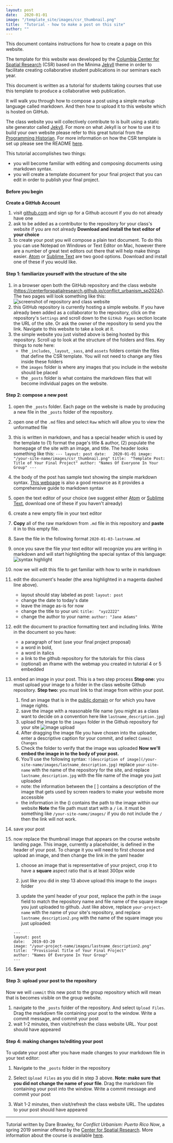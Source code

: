 ```yaml
---
layout: post
date:   2020-01-01
image: "/template_site/images/csr_thumbnail.png"
title:  "Tutorial - how to make a post on this site"
author: ""
---
```


This document contains instructions for how to create a page on this website.

The template for this website was developed by the [Columbia Center for Spatial Research](c4sr.columbia.edu) (CSR) based on the Minima [Jekyll](https://jekyllrb.com/) theme in order to facilitate creating collaborative student publications in our seminars each year.

This document is written as a tutorial for students taking courses that use this template to produce a collaborative web publication.

It will walk you through how to compose a post using a simple markup language called markdown. And then how to upload it to this website which is hosted on GitHub.

The class website you will collectively contribute to is built using a static site generator called [Jekyll](https://jekyllrb.com/). For more on what Jekyll is or how to use it to build your own website please refer to this great tutorial from the [Programming Historian](https://programminghistorian.org/en/lessons/building-static-sites-with-jekyll-github-pages).
For more information on how the CSR template is set up please see the README [here](/README.md).

This tutorial accomplishes two things:
  - you will become familiar with editing and composing documents using markdown syntax.
  - you will create a template document for your final project that you can edit in order to publish your final project.


#### Before you begin
**Create a GitHub Account**  
1. visit [github.com](https://github.com/) and sign up for a Github account if you do not already have one
2. ask to be added as a contributor to the repository for your class's website if you are not already
**Download and install the text editor of your choice**
1. to create your post you will compose a plain text document. To do this you can use Notepad on Windows or Text Editor on Mac, however there are a number of great text editors out there that will help make things easier. [Atom](https://atom.io/) or [Sublime Text](https://www.sublimetext.com/) are two good options. Download and install one of these if you would like.

#### Step 1: familiarize yourself with the structure of the site
1. in a browser open both the GitHub repository and the class website (https://centerforspatialresearch.github.io/conflict_urbanism_sp2024/). The two pages will look something like this:
![screenshot of repository and class website]
1. this GitHub repository is currently hosting a simple website. If you have already been added as a collaborator to the repository, click on the repository's `Settings` and scroll down to the `GitHub Pages` section locate the URL of the site. Or ask the owner of the repository to send you the link. Navigate to this website to take a look at it.
2. the simple website you just visited above is being hosted by this repository. Scroll up to look at the structure of the folders and files. Key things to note here:
    - the `_includes`, `_layout`, `_sass`, and `assets` folders contain the files that define the CSR template. You will not need to change any files inside these folders
    - the `images` folder is where any images that you include in the website should be placed
    - the `_posts` folder is what contains the markdown files that will become individual pages on the website.

#### Step 2: compose a new post
1. open the `_posts` folder. Each page on the website is made by producing a new file in the `_posts` folder of the repository.
2. open one of the `.md` files and select `Raw` which will allow you to view the unformatted file
3. this is written in markdown, and has a special header which is used by the template to (1) format the page's title & author, (2) populate the homepage of the site with an image, and title. The header looks something like this:
          ```
          ---
          layout: post
          date:   2020-01-01
          image: "/your-site-name/images/csr_thumbnail.png"
          title:  "Template Post: Title of Your Final Project"
          author: "Names Of Everyone In Your Group"
          ---
          ```
4. the body of the post has sample text showing the simple markdown syntax. [This webpage](https://guides.github.com/features/mastering-markdown/) is also a good resource as it provides a comprehensive guide to markdown syntax
5. open the text editor of your choice (we suggest either [Atom](https://atom.io/) or [Sublime Text](https://www.sublimetext.com/), download one of these if you haven't already)
6. create a new empty file in your text editor
7. **Copy** all of the raw markdown from `.md` file in this repository and **paste** it in to this empty file.
8. Save the file in the following format `2020-01-03-lastname.md`
9. once you save the file your text editor will recognize you are writing in markdown and will start highlighting the special syntax of this language:
![syntax highlight]
10. now we will edit this file to get familiar with how to write in markdown
11. edit the document's header (the area highlighted in a magenta dashed line above).
    - layout should stay labeled as post: `layout: post`
    - change the date to today's date
    - leave the image as-is for now
    - change the title to your uni:  `title:  "xyz2222"`
    - change the author to your name: `author: "Jane Adams"`

12. edit the document to practice formatting text and including links. Write in the document so you have:
    - a paragraph of text (use your final project proposal)
    - a word in bold,
    - a word in italics
    - a link to the github repository for the tutorials for this class
    - (optional) an iframe with the webmap you created in tutorial 4 or 5 embedded

13. embed an image in your post. This is a two step process
**Step one:** you must upload your image to a folder in the class website Github repository.
**Step two:** you must link to that image from within your post.

    1. find an image that is in the [public domain](https://en.wikipedia.org/wiki/Public_domain) or for which you have image rights.  
    2. save the image with a reasonable file name (you might as a class want to decide on a convention here like `lastname_description.jpg`)
    3. upload the image to the `images` folder in the Github repository for your site
    ![image upload]
    4. After dragging the image file you have chosen into the uploader, enter a descriptive caption for your commit, and select `Commit Changes`
    5. Check the folder to verify that the image was uploaded
**Now we'll embed the image in to the body of your post.**
    1. You'll use the following syntax:  `![description of image](/your-site-name/images/lastname_description.jpg)` replace `your-site-name` with the name of the repository for the site, and replace `lastname_description.jpg` with the file name of the image you just uploaded
    - note: the information between the [ ] contains a description of the image that gets used by screen readers to make your website more accessible
    - the information in the () contains the path to the image within our website
      **Note** the file path must start with a `/` i.e. it must be something like `/your-site-name/images/` if you do not include the `/` then the link will not work.
14. save your post
15. now replace the thumbnail image that appears on the course website landing page. This image, currently a placeholder, is defined in the header of your post. To change it you will need to first choose and upload an image, and then change the link in the yaml header

    1. choose an image that is representative of your project, crop it to have a **square** aspect ratio that is at least 300px wide

    2. just like you did in step 13 above upload this image to the `images` folder

    3. update the yaml header of your post, replace the path in the `image` field to match the repository name and file name of the square image you just uploaded to github. Just like above, replace `your-project-name` with the name of your site's repository, and replace `lastname_description2.png` with the name of the square image you just uploaded:
    ```
    ---
    layout: post
    date:   2019-03-20
    image: "/your-project-name/images/lastname_description2.png"
    title:  "Provisional Title of Your Final Project"
    author: "Names Of Everyone In Your Group"
    ---
    ```
16. **Save your post**

#### Step 3: upload your post to the repository
Now we will `commit` this new post to the group repository which will mean that is becomes visible on the group website.

1. navigate to the `_posts` folder of the repository. And select `Upload Files`. Drag the markdown file containing your post to the window. Write a commit message, and commit your post
2. wait 1-2 minutes, then visit/refresh the class website URL. Your post should have appeared

#### Step 4: making changes to/editing your post
To update your post after you have made changes to your markdown file in your text editor:
1. Navigate to the `_posts` folder in the repository

2. Select `Upload Files` as you did in step 3 above. **Note: make sure that you did not change the name of your file**. Drag the markdown file containing your post into the window. Write a commit message and commit your post

3. Wait 1-2 minutes, then visit/refresh the class website URL. The updates to your post should have appeared

______________________________________________________________________________________________________________


Tutorial written by Dare Brawley, for *Conflict Urbanism: Puerto Rico Now*, a spring 2019 seminar offered by the [Center for Spatial Research](http://c4sr.columbia.edu). More information about the course is available [here](http://c4sr.columbia.edu/courses/conflict-urbanism-puerto-rico-now).


[syntax highlight]: tutorial_img/tutorial_1_syntax_highlight.png
[image upload]: tutorial_img/tutorial_2_image_upload.png
[screenshot of repository and class website]: tutorial_img/tutorial_0_twosites.png
